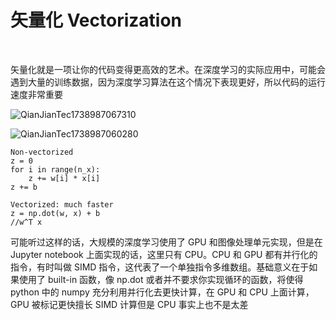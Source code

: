 # 矢量化 Vectorization

</br>

<p>矢量化就是一项让你的代码变得更高效的艺术。在深度学习的实际应用中，可能会遇到大量的训练数据，因为深度学习算法在这个情况下表现更好，所以代码的运行速度非常重要</p>

![QianJianTec1738987067310](https://github.com/user-attachments/assets/5c0fe87a-6078-44b8-95d9-46eff20ecc41)

![QianJianTec1738987060280](https://github.com/user-attachments/assets/aceae586-9cf2-4bc4-a014-1f03d9fffea6)

```
Non-vectorized
z = 0
for i in range(n_x):
    z += w[i] * x[i]
z += b
```

```
Vectorized: much faster
z = np.dot(w, x) + b
//w^T x
```

<p>可能听过这样的话，大规模的深度学习使用了 GPU 和图像处理单元实现，但是在 Jupyter notebook 上面实现的话，这里只有 CPU。CPU 和 GPU 都有并行化的指令，有时叫做 SIMD 指令，这代表了一个单独指令多维数组。基础意义在于如果使用了 built-in 函数，像 np.dot 或者并不要求你实现循环的函数，将使得 python 中的 numpy 充分利用并行化去更快计算，在 GPU 和 CPU 上面计算，GPU 被标记更快擅长 SIMD 计算但是 CPU 事实上也不是太差</p>


























